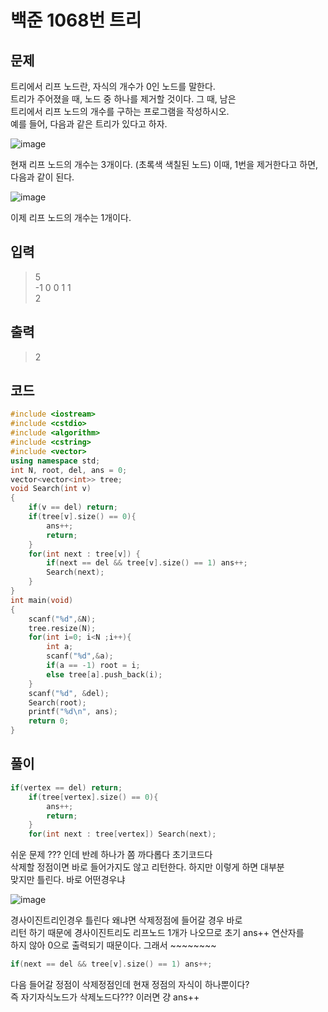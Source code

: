 # 백준 1068번 트리

## 문제

트리에서 리프 노드란, 자식의 개수가 0인 노드를 말한다.</br>
트리가 주어졌을 때, 노드 중 하나를 제거할 것이다. 그 때, 남은 </br>
트리에서 리프 노드의 개수를 구하는 프로그램을 작성하시오.</br>
예를 들어, 다음과 같은 트리가 있다고 하자.</br>

![image](https://user-images.githubusercontent.com/43857226/77419169-52bc7700-6e0b-11ea-9322-34f3511dcf14.png)

현재 리프 노드의 개수는 3개이다. (초록색 색칠된 노드) 이때, 1번을 제거한다고 하면, 다음과 같이 된다.</br>

![image](https://user-images.githubusercontent.com/43857226/77419175-54863a80-6e0b-11ea-97e2-918416d7d8b6.png)

이제 리프 노드의 개수는 1개이다.</br>

## 입력
> 5</br>
-1 0 0 1 1</br>
2</br>

## 출력
> 2

## 코드

```c++
#include <iostream>
#include <cstdio>
#include <algorithm>
#include <cstring>
#include <vector>
using namespace std;
int N, root, del, ans = 0;
vector<vector<int>> tree;
void Search(int v)
{
    if(v == del) return;
    if(tree[v].size() == 0){
        ans++;
        return;
    }
    for(int next : tree[v]) {
        if(next == del && tree[v].size() == 1) ans++;
        Search(next);
    }
}
int main(void)
{
    scanf("%d",&N);
    tree.resize(N);
    for(int i=0; i<N ;i++){
        int a;
        scanf("%d",&a);
        if(a == -1) root = i;
        else tree[a].push_back(i);
    }
    scanf("%d", &del);
    Search(root);
    printf("%d\n", ans);
    return 0;
}
```

## 풀이

```c++
if(vertex == del) return;
    if(tree[vertex].size() == 0){
        ans++;
        return;
    }
    for(int next : tree[vertex]) Search(next);
```
쉬운 문제 ??? 인데 반례 하나가 쫌 까다롭다 초기코드다 </br>
삭제할 정점이면 바로 들어가지도 않고 리턴한다. 하지만 이렇게 하면 대부분 </br>
맞지만 틀린다. 바로 어떤경우냐 </br>

![image](https://user-images.githubusercontent.com/43857226/77419538-f27a0500-6e0b-11ea-8901-ccbcd069cc4a.png)

경사이진트리인경우 틀린다 왜냐면 삭제정점에 들어갈 경우 바로</br>
리턴 하기 때문에 경사이진트리도 리프노드 1개가 나오므로 초기 ans++ 연산자를</br>
하지 않아 0으로 출력되기 때문이다. 그래서 ~~~~~~~~</br>

```c++
if(next == del && tree[v].size() == 1) ans++;
```

다음 들어갈 정점이 삭제정점인데 현재 정점의 자식이 하나뿐이다? </br>
즉 자기자식노드가 삭제노드다??? 이러면 걍 ans++  </br>



